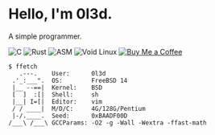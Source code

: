 # Hello, I'm 0l3d.

A simple programmer.

![C](https://img.shields.io/badge/C-00599C?style=for-the-badge&logo=c&logoColor=white)
![Rust](https://img.shields.io/badge/Rust-000000?style=for-the-badge&logo=rust&logoColor=white)
![ASM](https://img.shields.io/badge/ASM-6E4C1E?style=for-the-badge&logo=asm&logoColor=white)
![Void Linux](https://img.shields.io/badge/void%20linux-478061?style=for-the-badge&logo=linux&logoColor=white)
[![Buy Me a Coffee](https://img.shields.io/badge/Buy%20Me%20a%20Coffee-FFDD00?style=for-the-badge&logo=buy-me-a-coffee&logoColor=black)](https://www.buymeacoffee.com/oled)

```
$ ffetch
   .---.    User:      0l3d  
 .'_:___".  OS:        FreeBSD 14    
 |__ --==|  Kernel:    BSD     
 [  ]  :[|  Shell:     sh   
 |__| I=[|  Editor:    vim
 / / ____|  M/D/C:     4G/128G/Pentium 
 |-/.____.  Seed:      0xBAADF00D
/___\ /___\ GCCParams: -O2 -g -Wall -Wextra -ffast-math
```
